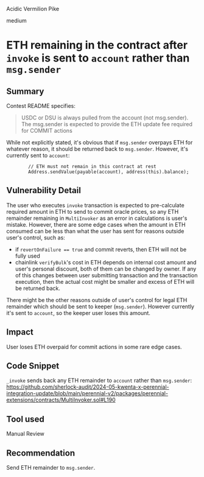 Acidic Vermilion Pike

medium

# ETH remaining in the contract after `invoke` is sent to `account` rather than `msg.sender`

## Summary

Contest README specifies:

> USDC or DSU is always pulled from the account (not msg.sender). The msg.sender is expected to provide the ETH update fee required for COMMIT actions

While not explicitly stated, it's obvious that if `msg.sender` overpays ETH for whatever reason, it should be returned back to `msg.sender`. However, it's currently sent to `account`:

```solidity
        // ETH must not remain in this contract at rest
        Address.sendValue(payable(account), address(this).balance);
```

## Vulnerability Detail

The user who executes `invoke` transaction is expected to pre-calculate required amount in ETH to send to commit oracle prices, so any ETH remainder remaining in `MultiInvoker` as an error in calculations is user's mistake. However, there are some edge cases when the amount in ETH consumed can be less than what the user has sent for reasons outside user's control, such as:
- if `revertOnFailure == true` and commit reverts, then ETH will not be fully used
- chainlink `verifyBulk`'s cost in ETH depends on internal cost amount and user's personal discount, both of them can be changed by owner. If any of this changes between user submitting transaction and the transaction execution, then the actual cost might be smaller and excess of ETH will be returned back.

There might be the other reasons outside of user's control for legal ETH remainder which should be sent to keeper (`msg.sender`). However currently it's sent to `account`, so the keeper user loses this amount.

## Impact

User loses ETH overpaid for commit actions in some rare edge cases.

## Code Snippet

`_invoke` sends back any ETH remainder to `account` rather than `msg.sender`:
https://github.com/sherlock-audit/2024-05-kwenta-x-perennial-integration-update/blob/main/perennial-v2/packages/perennial-extensions/contracts/MultiInvoker.sol#L190

## Tool used

Manual Review

## Recommendation

Send ETH remainder to `msg.sender`.